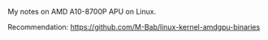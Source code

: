 My notes on AMD A10-8700P APU on Linux.

Recommendation: <https://github.com/M-Bab/linux-kernel-amdgpu-binaries>
